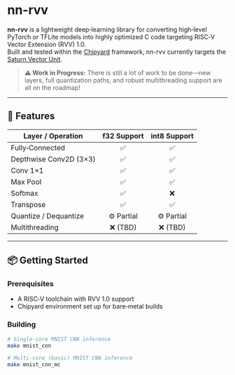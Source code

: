# nn-rvv

**nn-rvv** is a lightweight deep‑learning library for converting high‑level PyTorch or TFLite models into highly optimized C code targeting RISC‑V Vector Extension (RVV) 1.0.  
Built and tested within the [Chipyard](https://github.com/ucb-bar/chipyard) framework, nn-rvv currently targets the [Saturn Vector Unit](https://github.com/ucb-bar/saturn-vectors).

> **⚠️ Work in Progress:** There is still a lot of work to be done—new layers, full quantization paths, and robust multithreading support are all on the roadmap!

---

## 🚀 Features

| Layer / Operation                    | f32 Support | int8 Support  |
|--------------------------------------|:-----------:|:-------------:|
| Fully‑Connected                      | ✅          | ✅            |
| Depthwise Conv2D (3×3)               | ✅          | ✅            |
| Conv 1×1                             | ✅          | ✅            |
| Max Pool                             | ✅          | ✅            |
| Softmax                              | ✅          | ❌            |
| Transpose                            | ✅          | ✅            |
| Quantize / Dequantize                | ⚙️ Partial  | ⚙️ Partial    |
| Multithreading                       | ❌ (TBD)    | ❌ (TBD)      |

---

## 📦 Getting Started

### Prerequisites

- A RISC‑V toolchain with RVV 1.0 support  
- Chipyard environment set up for bare‑metal builds  

### Building

```bash
# Single‑core MNIST CNN inference
make mnist_cnn

# Multi‑core (basic) MNIST CNN inference
make mnist_cnn_mc
